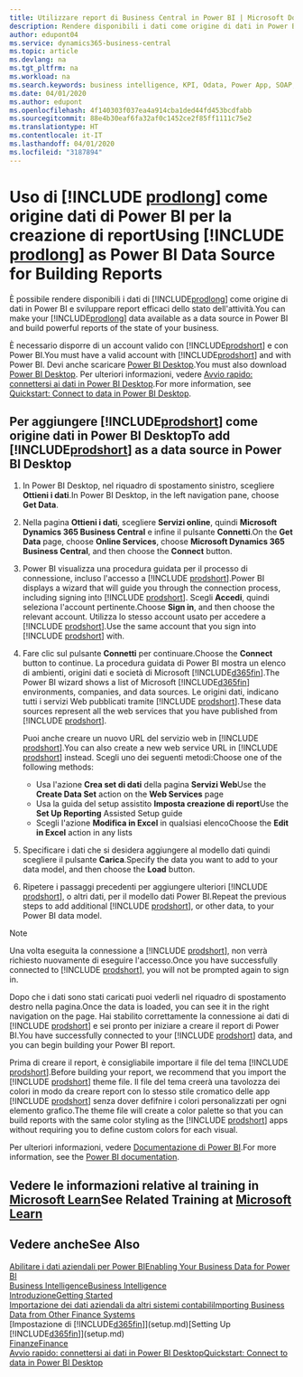 ```yaml
---
title: Utilizzare report di Business Central in Power BI | Microsoft Docs
description: Rendere disponibili i dati come origine di dati in Power BI e sviluppare report efficaci dello stato dell'attività.
author: edupont04
ms.service: dynamics365-business-central
ms.topic: article
ms.devlang: na
ms.tgt_pltfrm: na
ms.workload: na
ms.search.keywords: business intelligence, KPI, Odata, Power App, SOAP, analysis
ms.date: 04/01/2020
ms.author: edupont
ms.openlocfilehash: 4f140303f037ea4a914cba1ded44fd453bcdfabb
ms.sourcegitcommit: 88e4b30eaf6fa32af0c1452ce2f85ff1111c75e2
ms.translationtype: HT
ms.contentlocale: it-IT
ms.lasthandoff: 04/01/2020
ms.locfileid: "3187894"
---
```

# <a name="using-prodlong-as-power-bi-data-source-for-building-reports"></a><span data-ttu-id="00bd4-103">Uso di [!INCLUDE [prodlong](includes/prodlong.md)] come origine dati di Power BI per la creazione di report</span><span class="sxs-lookup"><span data-stu-id="00bd4-103">Using [!INCLUDE [prodlong](includes/prodlong.md)] as Power BI Data Source for Building Reports</span></span>

<span data-ttu-id="00bd4-104">È possibile rendere disponibili i dati di [!INCLUDE[prodlong](includes/prodlong.md)] come origine di dati in Power BI e sviluppare report efficaci dello stato dell'attività.</span><span class="sxs-lookup"><span data-stu-id="00bd4-104">You can make your [!INCLUDE[prodlong](includes/prodlong.md)] data available as a data source in Power BI and build powerful reports of the state of your business.</span></span>  

<span data-ttu-id="00bd4-105">È necessario disporre di un account valido con [!INCLUDE[prodshort](includes/prodshort.md)] e con Power BI.</span><span class="sxs-lookup"><span data-stu-id="00bd4-105">You must have a valid account with [!INCLUDE[prodshort](includes/prodshort.md)] and with Power BI.</span></span> <span data-ttu-id="00bd4-106">Devi anche scaricare [Power BI Desktop](https://powerbi.microsoft.com/desktop/).</span><span class="sxs-lookup"><span data-stu-id="00bd4-106">You must also download [Power BI Desktop](https://powerbi.microsoft.com/desktop/).</span></span> <span data-ttu-id="00bd4-107">Per ulteriori informazioni, vedere [Avvio rapido: connettersi ai dati in Power BI Desktop](/power-bi/desktop-quickstart-connect-to-data).</span><span class="sxs-lookup"><span data-stu-id="00bd4-107">For more information, see [Quickstart: Connect to data in Power BI Desktop](/power-bi/desktop-quickstart-connect-to-data).</span></span>  

## <a name="to-add-prodshort-as-a-data-source-in-power-bi-desktop"></a><span data-ttu-id="00bd4-108">Per aggiungere [!INCLUDE[prodshort](includes/prodshort.md)] come origine dati in Power BI Desktop</span><span class="sxs-lookup"><span data-stu-id="00bd4-108">To add [!INCLUDE[prodshort](includes/prodshort.md)] as a data source in Power BI Desktop</span></span>

1. <span data-ttu-id="00bd4-109">In Power BI Desktop, nel riquadro di spostamento sinistro, scegliere **Ottieni i dati**.</span><span class="sxs-lookup"><span data-stu-id="00bd4-109">In Power BI Desktop, in the left navigation pane, choose **Get Data**.</span></span>
2. <span data-ttu-id="00bd4-110">Nella pagina **Ottieni i dati**, scegliere **Servizi online**, quindi **Microsoft Dynamics 365 Business Central** e infine il pulsante **Connetti**.</span><span class="sxs-lookup"><span data-stu-id="00bd4-110">On the **Get Data** page, choose **Online Services**, choose **Microsoft Dynamics 365 Business Central**, and then choose the **Connect** button.</span></span>
3. <span data-ttu-id="00bd4-111">Power BI visualizza una procedura guidata per il processo di connessione, incluso l'accesso a [!INCLUDE [prodshort](includes/prodshort.md)].</span><span class="sxs-lookup"><span data-stu-id="00bd4-111">Power BI displays a wizard that will guide you through the connection process, including signing into [!INCLUDE [prodshort](includes/prodshort.md)].</span></span> <span data-ttu-id="00bd4-112">Scegli **Accedi**, quindi seleziona l'account pertinente.</span><span class="sxs-lookup"><span data-stu-id="00bd4-112">Choose **Sign in**, and then choose the relevant account.</span></span> <span data-ttu-id="00bd4-113">Utilizza lo stesso account usato per accedere a [!INCLUDE [prodshort](includes/prodshort.md)].</span><span class="sxs-lookup"><span data-stu-id="00bd4-113">Use the same account that you sign into [!INCLUDE [prodshort](includes/prodshort.md)] with.</span></span>
4. <span data-ttu-id="00bd4-114">Fare clic sul pulsante **Connetti** per continuare.</span><span class="sxs-lookup"><span data-stu-id="00bd4-114">Choose the **Connect** button to continue.</span></span> <span data-ttu-id="00bd4-115">La procedura guidata di Power BI mostra un elenco di ambienti, origini dati e società di Microsoft [!INCLUDE[d365fin](includes/d365fin_md.md)].</span><span class="sxs-lookup"><span data-stu-id="00bd4-115">The Power BI wizard shows a list of Microsoft [!INCLUDE[d365fin](includes/d365fin_md.md)] environments, companies, and data sources.</span></span> <span data-ttu-id="00bd4-116">Le origini dati, indicano tutti i servizi Web pubblicati tramite [!INCLUDE [prodshort](includes/prodshort.md)].</span><span class="sxs-lookup"><span data-stu-id="00bd4-116">These data sources represent all the web services that you have published from [!INCLUDE [prodshort](includes/prodshort.md)].</span></span>

    <span data-ttu-id="00bd4-117">Puoi anche creare un nuovo URL del servizio web in [!INCLUDE [prodshort](includes/prodshort.md)].</span><span class="sxs-lookup"><span data-stu-id="00bd4-117">You can also create a new web service URL in [!INCLUDE [prodshort](includes/prodshort.md)] instead.</span></span> <span data-ttu-id="00bd4-118">Scegli uno dei seguenti metodi:</span><span class="sxs-lookup"><span data-stu-id="00bd4-118">Choose one of the following methods:</span></span>

      - <span data-ttu-id="00bd4-119">Usa l'azione **Crea set di dati** della pagina **Servizi Web**</span><span class="sxs-lookup"><span data-stu-id="00bd4-119">Use the **Create Data Set** action on the **Web Services** page</span></span>
      - <span data-ttu-id="00bd4-120">Usa la guida del setup assistito **Imposta creazione di report**</span><span class="sxs-lookup"><span data-stu-id="00bd4-120">Use the **Set Up Reporting** Assisted Setup guide</span></span>
      - <span data-ttu-id="00bd4-121">Scegli l'azione **Modifica in Excel** in qualsiasi elenco</span><span class="sxs-lookup"><span data-stu-id="00bd4-121">Choose the **Edit in Excel** action in any lists</span></span>

5. <span data-ttu-id="00bd4-122">Specificare i dati che si desidera aggiungere al modello dati quindi scegliere il pulsante **Carica**.</span><span class="sxs-lookup"><span data-stu-id="00bd4-122">Specify the data you want to add to your data model, and then choose the **Load** button.</span></span>
6. <span data-ttu-id="00bd4-123">Ripetere i passaggi precedenti per aggiungere ulteriori [!INCLUDE [prodshort](includes/prodshort.md)], o altri dati, per il modello dati Power BI.</span><span class="sxs-lookup"><span data-stu-id="00bd4-123">Repeat the previous steps to add additional [!INCLUDE [prodshort](includes/prodshort.md)], or other data, to your Power BI data model.</span></span>

> [!NOTE]  
> <span data-ttu-id="00bd4-124">Una volta eseguita la connessione a [!INCLUDE [prodshort](includes/prodshort.md)], non verrà richiesto nuovamente di eseguire l'accesso.</span><span class="sxs-lookup"><span data-stu-id="00bd4-124">Once you have successfully connected to [!INCLUDE [prodshort](includes/prodshort.md)], you will not be prompted again to sign in.</span></span>

<span data-ttu-id="00bd4-125">Dopo che i dati sono stati caricati puoi vederli nel riquadro di spostamento destro nella pagina.</span><span class="sxs-lookup"><span data-stu-id="00bd4-125">Once the data is loaded, you can see it in the right navigation on the page.</span></span> <span data-ttu-id="00bd4-126">Hai stabilito correttamente la connessione ai dati di [!INCLUDE [prodshort](includes/prodshort.md)] e sei pronto per iniziare a creare il report di Power BI.</span><span class="sxs-lookup"><span data-stu-id="00bd4-126">You have successfully connected to your [!INCLUDE [prodshort](includes/prodshort.md)] data, and you can begin building your Power BI report.</span></span>  

<span data-ttu-id="00bd4-127">Prima di creare il report, è consigliabile importare il file del tema [!INCLUDE [prodshort](includes/prodshort.md)].</span><span class="sxs-lookup"><span data-stu-id="00bd4-127">Before building your report, we recommend that you import the [!INCLUDE [prodshort](includes/prodshort.md)] theme file.</span></span>  <span data-ttu-id="00bd4-128">Il file del tema creerà una tavolozza dei colori in modo da creare report con lo stesso stile cromatico delle app [!INCLUDE [prodshort](includes/prodshort.md)] senza dover defifnire i colori personalizzati per ogni elemento grafico.</span><span class="sxs-lookup"><span data-stu-id="00bd4-128">The theme file will create a color palette so that you can build reports with the same color styling as the [!INCLUDE [prodshort](includes/prodshort.md)] apps without requiring you to define custom colors for each visual.</span></span>

<span data-ttu-id="00bd4-129">Per ulteriori informazioni, vedere [Documentazione di Power BI](/power-bi/consumer/).</span><span class="sxs-lookup"><span data-stu-id="00bd4-129">For more information, see the [Power BI documentation](/power-bi/consumer/).</span></span>

## <a name="see-related-training-at-microsoft-learn"></a><span data-ttu-id="00bd4-130">Vedere le informazioni relative al training in [Microsoft Learn](/learn/modules/configure-powerbi-excel-dynamics-365-business-central/index)</span><span class="sxs-lookup"><span data-stu-id="00bd4-130">See Related Training at [Microsoft Learn](/learn/modules/configure-powerbi-excel-dynamics-365-business-central/index)</span></span>

## <a name="see-also"></a><span data-ttu-id="00bd4-131">Vedere anche</span><span class="sxs-lookup"><span data-stu-id="00bd4-131">See Also</span></span>

[<span data-ttu-id="00bd4-132">Abilitare i dati aziendali per Power BI</span><span class="sxs-lookup"><span data-stu-id="00bd4-132">Enabling Your Business Data for Power BI</span></span>](admin-powerbi.md)  
[<span data-ttu-id="00bd4-133">Business Intelligence</span><span class="sxs-lookup"><span data-stu-id="00bd4-133">Business Intelligence</span></span>](bi.md)  
[<span data-ttu-id="00bd4-134">Introduzione</span><span class="sxs-lookup"><span data-stu-id="00bd4-134">Getting Started</span></span>](product-get-started.md)  
[<span data-ttu-id="00bd4-135">Importazione dei dati aziendali da altri sistemi contabili</span><span class="sxs-lookup"><span data-stu-id="00bd4-135">Importing Business Data from Other Finance Systems</span></span>](across-import-data-configuration-packages.md)  
<span data-ttu-id="00bd4-136">[Impostazione di [!INCLUDE[d365fin](includes/d365fin_md.md)]](setup.md)</span><span class="sxs-lookup"><span data-stu-id="00bd4-136">[Setting Up [!INCLUDE[d365fin](includes/d365fin_md.md)]](setup.md)</span></span>  
[<span data-ttu-id="00bd4-137">Finanze</span><span class="sxs-lookup"><span data-stu-id="00bd4-137">Finance</span></span>](finance.md)  
[<span data-ttu-id="00bd4-138">Avvio rapido: connettersi ai dati in Power BI Desktop</span><span class="sxs-lookup"><span data-stu-id="00bd4-138">Quickstart: Connect to data in Power BI Desktop</span></span>](/power-bi/desktop-quickstart-connect-to-data)  
